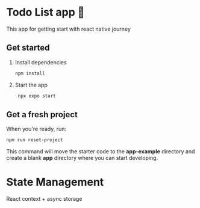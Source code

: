 # Todo List app 👋

This app for getting start with react native journey

## Get started

1. Install dependencies

   ```bash
   npm install
   ```

2. Start the app

   ```bash
    npx expo start
   ```

## Get a fresh project

When you're ready, run:

```bash
npm run reset-project
```

This command will move the starter code to the **app-example** directory and create a blank **app** directory where you can start developing.

# State Management

React context + async storage
